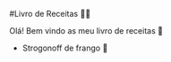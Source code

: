 #Livro de Receitas :man_cook:

Olá! Bem vindo as meu livro de receitas :handshake:

- Strogonoff de frango :chicken: 

